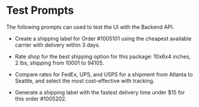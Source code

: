 # Test Prompts
The following prompts can used to test the UI with the Backend API.

- Create a shipping label for Order #1005101 using the cheapest available carrier with delivery within 3 days.

- Rate shop for the best shipping option for this package: 10x6x4 inches, 2 lbs, shipping from 10001 to 94105.

- Compare rates for FedEx, UPS, and USPS for a shipment from Atlanta to Seattle, and select the most cost-effective with tracking.

- Generate a shipping label with the fastest delivery time under $15 for this order #1005202.